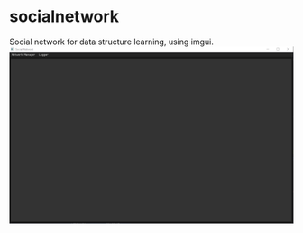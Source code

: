 ﻿# socialnetwork
 Social network for data structure learning, using imgui.
![](https://github.com/Altidias/socialnetwork/blob/main/socialnetwork.gif)
